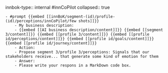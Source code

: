 innbok-type:: internal
#innCoPilot
collapsed:: true

	- #prompt {{embed [[innBoK/segment-(id)/profile-(id)/perceptions/innCoPilot/few shots]]}}
		- My business description:
		- {{embed [[AI business description/content]]}} {{embed [[segment 3/content]]}} {{embed [[profile 3/content]]}} {{embed [[profile id/perceptions/content]]}} {{embed [[profile id/goals/content]]}} {{embed [[profile id/journey/content]]}}
		- Action:
		- Propose segment 3/profile 3/perceptions: Signals that our stakeholders receive... that generate some kind of emotion for them
		- Answer:
		- Please write your respons in a MarkDown code box.